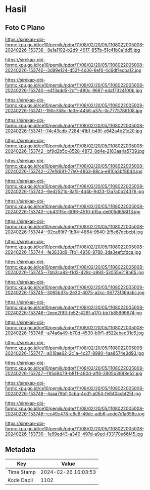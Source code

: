 # Hasil

## Foto C Plano

https://sirekap-obj-formc.kpu.go.id/ce10/pemilu/pdpr/11/08/02/20/05/1108022005008-20240226-153738--8e1a1192-b2d9-4917-857b-51c41b0a1dd5.jpg

https://sirekap-obj-formc.kpu.go.id/ce10/pemilu/pdpr/11/08/02/20/05/1108022005008-20240226-153740--3d99e124-d53f-4d06-8ef6-4d6df1ecba12.jpg

https://sirekap-obj-formc.kpu.go.id/ce10/pemilu/pdpr/11/08/02/20/05/1108022005008-20240226-153740--e413add5-2cf1-480c-9687-e4a17324100b.jpg

https://sirekap-obj-formc.kpu.go.id/ce10/pemilu/pdpr/11/08/02/20/05/1108022005008-20240226-153741--190c358c-1e3e-4456-a37c-0c7775786108.jpg

https://sirekap-obj-formc.kpu.go.id/ce10/pemilu/pdpr/11/08/02/20/05/1108022005008-20240226-153741--74c43cdb-7284-41b1-b49f-e642a4b21e20.jpg

https://sirekap-obj-formc.kpu.go.id/ce10/pemilu/pdpr/11/08/02/20/05/1108022005008-20240226-153742--bf9d2b5c-8528-4873-8d4e-2183aa4a5739.jpg

https://sirekap-obj-formc.kpu.go.id/ce10/pemilu/pdpr/11/08/02/20/05/1108022005008-20240226-153742--27ef8691-77e0-4863-98ca-e810a3bf8644.jpg

https://sirekap-obj-formc.kpu.go.id/ce10/pemilu/pdpr/11/08/02/20/05/1108022005008-20240226-153743--6ed2521b-8af5-4d4b-9d23-13a7a0b24379.jpg

https://sirekap-obj-formc.kpu.go.id/ce10/pemilu/pdpr/11/08/02/20/05/1108022005008-20240226-153743--cb431f5c-6f96-4510-b15a-de005d658f13.jpg

https://sirekap-obj-formc.kpu.go.id/ce10/pemilu/pdpr/11/08/02/20/05/1108022005008-20240226-153744--92ca69f7-1b94-4864-9540-2f5e67dcbcbf.jpg

https://sirekap-obj-formc.kpu.go.id/ce10/pemilu/pdpr/11/08/02/20/05/1108022005008-20240226-153744--fe3833d9-7fb1-4950-9788-3da3eefcfdca.jpg

https://sirekap-obj-formc.kpu.go.id/ce10/pemilu/pdpr/11/08/02/20/05/1108022005008-20240226-153745--7bb3ca83-f1d3-428c-a993-53055e219b65.jpg

https://sirekap-obj-formc.kpu.go.id/ce10/pemilu/pdpr/11/08/02/20/05/1108022005008-20240226-153745--3065b37a-2e30-4075-a2cc-06773f36dabc.jpg

https://sirekap-obj-formc.kpu.go.id/ce10/pemilu/pdpr/11/08/02/20/05/1108022005008-20240226-153746--2eee2f93-fe52-429f-a170-bb7b85699674.jpg

https://sirekap-obj-formc.kpu.go.id/ce10/pemilu/pdpr/11/08/02/20/05/1108022005008-20240226-153746--a74a6a49-b70d-4530-b9f1-d522ebed01c6.jpg

https://sirekap-obj-formc.kpu.go.id/ce10/pemilu/pdpr/11/08/02/20/05/1108022005008-20240226-153747--a018ae62-2c1a-4c27-8990-4aa8574e3d93.jpg

https://sirekap-obj-formc.kpu.go.id/ce10/pemilu/pdpr/11/08/02/20/05/1108022005008-20240226-153747--f85d8479-b811-460d-aff6-3805b3888e52.jpg

https://sirekap-obj-formc.kpu.go.id/ce10/pemilu/pdpr/11/08/02/20/05/1108022005008-20240226-153748--4aaa79bf-0cba-4cd1-a054-fe840acbf25f.jpg

https://sirekap-obj-formc.kpu.go.id/ce10/pemilu/pdpr/11/08/02/20/05/1108022005008-20240226-153748--cc49c478-c8c6-49dc-adb6-acdd7c1a658e.jpg

https://sirekap-obj-formc.kpu.go.id/ce10/pemilu/pdpr/11/08/02/20/05/1108022005008-20240226-153739--1e99ed43-a340-497d-a9ed-f33170e66f45.jpg


## Metadata

| Key        | Value               |
| ---------- | ------------------- |
| Time Stamp | 2024-02-26 16:03:53 |
| Kode Dapil | 1102                |



